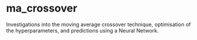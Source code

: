 # ma_crossover
Investigations into the moving average crossover technique, optimisation of the hyperparameters, and predictions using a Neural Network.
